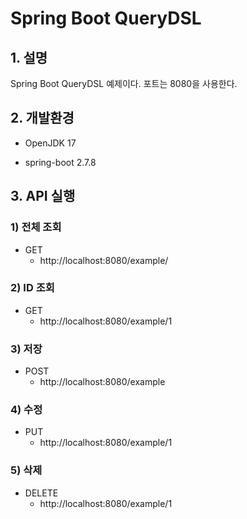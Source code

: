 # Spring Boot QueryDSL

## 1. 설명
Spring Boot QueryDSL 예제이다. 포트는 8080을 사용한다.

## 2. 개발환경

* OpenJDK 17

* spring-boot 2.7.8

## 3. API 실행

### 1) 전체 조회

* GET
  - http://localhost:8080/example/

### 2) ID 조회

* GET
  - http://localhost:8080/example/1

### 3) 저장

* POST
  - http://localhost:8080/example

### 4) 수정

* PUT
  - http://localhost:8080/example/1

### 5) 삭제

* DELETE
  - http://localhost:8080/example/1
